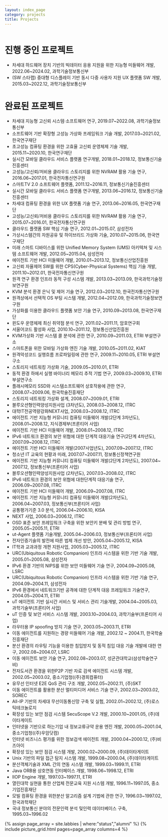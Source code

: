 ```yaml
---
layout: index_page
category: projects
title: Projects
---
```


<div id="gap"> 
<div style="overflow:hidden;WIDTH: 100%; FLOAT: left">
<div style="padding:0px 0px 0px 0px !important;">

<h1>진행 중인 프로젝트</h1>
<ul>
<li>차세대 하드웨어 장치 기반의 빅데이터 응용 지원을 위한 지능형 미들웨어 개발, 2022.06~2024.02, 과학기술정보통신부</li>
<li>(SW 스타랩) 중대형 디스플레이 기반 동시 다중 사용자 지원 UX 플랫폼 SW 개발, 2015.03~2022.12, 과학기술정보통신부</li>
</ul>

<h1>완료된 프로젝트</h1>
<ul>
<li>차세대 지능형 고신뢰 시스템·소프트웨어 연구, 2019.07~2022.08, 과학기술정보통신부<br/></li><li><span style="line-height: 1.5;">소프트웨어 기반 확장형 고성능 가상화 프레임워크 기술 개발, 2017.03~2021.02, 한국연구재단</span></li><li>초고성능 컴퓨팅 환경을 위한 고효율 고신뢰 운영체제 기술 개발, 2015.11~2020.10, 한국연구재단</li><li>실시간 모바일 클라우드 서비스 플랫폼 연구개발, 2018.01~2018.12, 정보통신기술진흥센터</li><li>고성능/고신뢰/저비용 클라우드 스토리지를 위한 NVRAM 활용 기술 연구, 2016.06~2017.01, 한국전자통신연구원</li><li><span style="line-height: 1.5;">스마트TV 2.0 소프트웨어 플랫폼, 2011.12~2016.11, 정보통신기술진흥센터</span></li><li>실시간 모바일 클라우드 서비스 플랫폼 연구개발, 2013.06~2016.12, 정보통신기술진흥센터</li><li>차세대 컴퓨팅 환경을 위한 UX 플랫폼 기술 연구, 2013.06~2016.05, 한국연구재단</li>
<li>고성능/고신뢰/저비용 클라우드 스토리지를 위한 NVRAM 활용 기술 연구, 2015.07~2016.01, 한국전자통신연구원</li>
<li>클라우드 플랫폼 SW 핵심 기술 연구, 2012.01~2015.07, 삼성전자</li>
<li>가상시스템간의 자원공유 및 하이브리드 가상화 기술, 2010.07~2015.06, 한국연구재단</li>
<li>미래 스마트 디바이스를 위한 Unified Memory System (UMS) 아키텍쳐 및 시스템 소프트웨어 개발, 2012.05~2015.04, 삼성전자</li>
<li>에이전트 기반 HCI 미들웨어 개발, 2010.01~2013.12, 정보통신산업진흥원</li>
<li>고신뢰 자율제어 SW를 위한 CPS(Cyber-Physical Systems) 핵심 기술 개발, 2011.10~2012.01, 한국전자통신연구원</li>
<li>원격 연구 환경 인프라 동적 구성 시스템 개발, 2013.03~2013.09, 한국과학기술정보연구원 </li>
<li>KVM 분석 환경 은닉 및 제어 기술 연구, 2012.03~2012.10, 한국전자통신연구원</li>
<li>원격상에서 선택적 OS 부팅 시스템 개발, 2012.04~2012.09, 한국과학기술정보연구원</li>
<li>가상화를 이용한 클라우드 플랫폼 보안 기술 연구, 2010.09~2013.08, 한국연구재단</li>
<li>윈도우 운영체제 최신 취약점 분석 연구, 2011.02~2011.11, 암호연구회 </li>
<li>서울어코드 활성화 사업, 2010.10~2011.12, 정보통신산업진흥원</li>
<li>KVM가상화 기반 시스템 콜 분석에 관한 연구, 2010.09~2011.03, ETRI 부설연구소</li>
<li>스마트폰을 위한 모바일 가상화 엔진 기술 개발, 2010.05~2011.02, KIAT</li>
<li>원격악성코드 실행흐름 프로파일링에 관한 연구, 2009.11~2010.05, ETRI 부설연구소</li>
<li>스토리지 네트워킹 가상화 기술,&nbsp;2009.05~2010.01,&nbsp;ETRI</li>
<li>동적 환경 하에서 실행 바이너리 메모리 추적 기법 연구, 2009.03~2009.10, ETRI 부설연구소</li>
<li>플래시메모리 SSD와 시스템소프트웨어 상호작용에 관한 연구, 2008.07~2009.06, 한국학술진흥재단</li>
<li>스토리지 네트워킹 가상화 설계, 2008.07~2009.01, ETRI</li>
<li>블루오션형인력양성지원사업 (3차년도), 2008.03~2008.12, ITRC</li>
<li>대학IT전공역량강화NEXT사업, 2008.03~2008.12, ITRC<span style="COLOR: rgb(99,99,99)"></span></li>
<li>에이전트 기반 지능형 커뮤니티 컴퓨팅 미들웨어 개발(2단계 3차년도), 2008.01~2008.12, 지식경제부(프론티어 사업)</li>
<li>에이전트 기반 HCI 미들웨어 개발, 2008.01~2008.12, ITRC</li>
<li>IPv6 네트워크 환경의 보안 위협에 대한 단계적 대응기술 연구(2단계 4차년도), 2007.09~2008.12, ITRC</li>
<li>에이전트 기반 HCI 미들웨어 개발(2007사업년도), 2007.09~2007.12, ITRC</li>
<li>청소년 IT 교육의 현황과 미래, 2007.07~2007.11, 정보통신정책연구원</li>
<li>에이전트 기반 지능형 커뮤니티 컴퓨팅 미들웨어 개발(2단계 2차년도), 2007.04~ 2007.12, 정보통신부(프론티어 사업)</li>
<li>블루오션형인력양성지원사업 (2차년도), 2007.03~2008.02, ITRC</li>
<li>IPv6 네트워크 환경의 보안 위협에 대한단계적 대응기술 연구, 2006.09~2007.08, ITRC</li>
<li>에이전트 기반 HCI 미들웨어 개발, 2006.09~2007.08, ITRC</li>
<li>에이전트 기반 지능형 커뮤니티 컴퓨팅 미들웨어 개발(2차년도), 2006.04~2007.03, 정보통신부(프론티어 사업)</li>
<li>공통평가기준 3.0 분석, 2006.04~2006.10, KISA</li>
<li>NEXT 사업, 2006.03~2006.12, ITRC</li>
<li>OSD 표준 보안 프레임워크 구축을 위한 보안키 분배 및 관리 방법 연구, 2005.05~2005.11, ETRI</li>
<li>ut-Agent 플랫폼 기술개발, 2005.04~2006.03, 정보통신부(프론티어 사업)</li>
<li>전자인증기술의 발전에 따른 법제 개선 방안, 2005.04~2005.12, KISA</li>
<li>IT학과 교과과정 개편 지원사업, 2005.03~2005.12, ITRC</li>
<li>URC(Ubiquitous Robotic Companion) 인프라 시스템을 위한 기반 기술 개발, 2005.01~2005.08, 삼성전자</li>
<li>IPv6 환경 기반의 NIPS를 위한 보안 미들웨어 기술 연구, 2004.09~2005.08, LSRC</li>
<li>URC(Ubiquitous Robotic Companion) 인프라 시스템을 위한 기반 기술 연구, 2004.09~2004.11, 삼성전자</li>
<li>IPv6 환경에서 네트워크기반 공격에 대한 단계적 대응 프레임워크 기술연구, 2004.05~2004.11, ETRI</li>
<li>uT 에이전트 기반 실시간 서비스 및 서비스 관리 기술개발, 2004.04~2005.03, 과학기술부(프론티어 사업)</li>
<li>uT 인증 및 보안 서비스 시스템 개발, 2003.10~2004.03, 과학기술부(프론티어 사업)</li>
<li>라우터용 IP spoofing 방지 기술 연구, 2003.05~2003.11, ETRI</li>
<li>이동 에이전트를 지원하는 경량 미들웨어 기술 개발, 2002.12 ~ 2004.11, 한국학술진흥재단</li>
<li>분산 환경의 라우팅 기능을 이용한 침입방지 및 동적 침입 대응 기술 개발에 대한 연구, 2002.08~2004.07, LSRC</li>
<li>이동 에이전트 보안 기술 연구, 2002.08~2003.07, 성균관대학교(삼성학술연구비)</li>
<li>전자도서관 환경을 위한P2P 기반 자료 검색 에이전트 시스템 개발, 2002.05~2003.02, 중소기업청((주)경희컴퓨터)</li>
<li>유무선 인터넷 E2E QoS 관리 구조 개발, 2002.05~2002.11, (주)SKT</li>
<li>이동 에이전트를 활용한 분산 멀티미디어 서비스 기술 연구, 2002.03~2003.02, SOREC</li>
<li>All-IP 기반의 차세대 무선이동통신망 구축 및 실험, 2002.01~2002.12, (주)로스틱테크놀로지</li>
<li>확장성 있는 보안 점검 시스템 SecuScope V.2 개발, 2000.10~2001.05, (주)데이타게이트</li>
<li>인터넷을 기반으로 하는기업 내 정보교류규약 운용 엔진 개발, 2000.05~2001.04, 중소기업청((주)우암닷컴)</li>
<li>인터넷 비즈니스 평가를 위한 정보검색 에이전트 개발, 2000.04~2000.12, (주)비즈아이</li>
<li>확장성 있는 보안 점검 시스템 개발, 2000.02~2000.09, (주)데이타게이트</li>
<li>Unix 기반의 파일 접근 탐지 시스템 개발, 1999.08~2000.04, (주)데이타게이트</li>
<li>분산객체기술과 XML 간의 연동 시스템 개발, 1999.03~1999.11, ETRI</li>
<li>Java ORB용 상호연동 인터페이스 개발, 1998.06~1998.12, ETRI</li>
<li>IIOP Engine 개발, 1997.03~1997.11, ETRI</li>
<li>열린대학 실현을 통한 산업체 전문교육 지원 시스템 개발, 1996.11~1997.05, 중소기업진흥재단</li>
<li>모빌 컴퓨팅 환경을 위한분산 알고리즘 설계 기법에 관한 연구, 1996.03~1997.02, 한국과학재단</li>
<li>국내 정보통신 분야의 전문인력 분석 및인력 데이터베이스 구축, 1995.03~1996.02</li>
</ul>

</div>
</div>
</div>
</div>
		
	
{% assign page_array = site.labbies | where:"status","alumni"		%}
{% include picture_grid.html pages=page_array columns=4				%}
